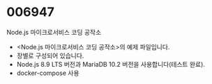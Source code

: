 # 006947
Node.js 마이크로서비스 코딩 공작소

* <Node.js 마이크로서비스 코딩 공작소>의 예제 파일입니다. 
* 장별로 구성되어 있습니다.
* Node.js 8.9 LTS 버전과 MariaDB 10.2 버전을 사용합니다(테스트 완료).
* docker-compose 사용

